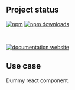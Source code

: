 <!-- !/usr/bin/env markdown
-*- coding: utf-8 -*-
region header
Copyright Torben Sickert (info["~at~"]torben.website) 16.12.2012

License
-------

This library written by Torben Sickert stand under a creative commons naming
3.0 unported license. See https://creativecommons.org/licenses/by/3.0/deed.de
endregion -->

Project status
--------------

[![npm](https://img.shields.io/npm/v/react-generic-animate?color=%23d55e5d&label=npm%20package%20version&logoColor=%23d55e5d)](https://www.npmjs.com/package/react-generic-animate)
[![npm downloads](https://img.shields.io/npm/dy/react-generic-animate.svg)](https://www.npmjs.com/package/react-generic-animate)

[![<LABEL>](https://github.com/thaibault/react-generic-animate/actions/workflows/build.yaml/badge.svg)](https://github.com/thaibault/react-generic-animate/actions/workflows/build.yaml)
[![<LABEL>](https://github.com/thaibault/react-generic-animate/actions/workflows/check-types.yaml/badge.svg)](https://github.com/thaibault/react-generic-animate/actions/workflows/check-types.yaml)
[![<LABEL>](https://github.com/thaibault/react-generic-animate/actions/workflows/lint.yaml/badge.svg)](https://github.com/thaibault/react-generic-animate/actions/workflows/lint.yaml)

[![documentation website](https://img.shields.io/website-up-down-green-red/https/torben.website/react-generic-animate.svg?label=documentation-website)](https://torben.website/react-generic-animate)

Use case
--------

Dummy react component.
